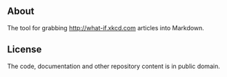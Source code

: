 ## About

The tool for grabbing http://what-if.xkcd.com articles into Markdown.

## License

The code, documentation and other repository content is in public domain.
